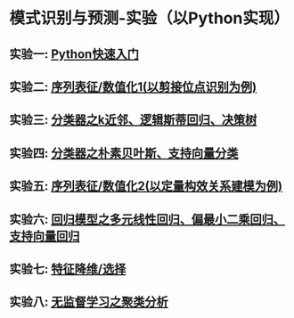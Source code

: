 # 模式识别与预测-实验（以Python实现）

## 实验一: [Python快速入门](./Lab1_PythonLearning/PythonLearning.md)

## 实验二: [序列表征/数值化1(以剪接位点识别为例)](./Lab2_SplicingSequencesCoding/sequence_coding.md)

## 实验三: [分类器之k近邻、逻辑斯蒂回归、决策树](./Lab3_Classifiers_KNN-LR-DT/classifiers1.md)

## 实验四: [分类器之朴素贝叶斯、支持向量分类](./Lab4_Classifiers_Bayes-SVM/classifiers2.md)

## 实验五: [序列表征/数值化2(以定量构效关系建模为例)](./Lab5_PeptideSequencesCoding/sequence_coding2.md)

## 实验六: [回归模型之多元线性回归、偏最小二乘回归、支持向量回归](./Lab6_Regression_MLR-PLSR-SVR/regress1.md)

## 实验七: [特征降维/选择](./Lab7_FeatureReduction/dimReduction.md)

## 实验八: [无监督学习之聚类分析](./Lab8_UnsupervisedLearning/Clustering.md)

